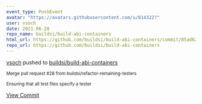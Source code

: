 ```yaml
---
event_type: PushEvent
avatar: "https://avatars.githubusercontent.com/u/814322?"
user: vsoch
date: 2021-06-20
repo_name: buildsi/build-abi-containers
html_url: https://github.com/buildsi/build-abi-containers/commit/85ad6272a394dd5a7528e95c094e3176a1fd28a7
repo_url: https://github.com/buildsi/build-abi-containers
---
```


<a href='https://github.com/vsoch' target='_blank'>vsoch</a> pushed to <a href='https://github.com/buildsi/build-abi-containers' target='_blank'>buildsi/build-abi-containers</a>

<small>Merge pull request #28 from buildsi/refactor-remaining-testers

Ensuring that all test files specify a tester</small>

<a href='https://github.com/buildsi/build-abi-containers/commit/85ad6272a394dd5a7528e95c094e3176a1fd28a7' target='_blank'>View Commit</a>